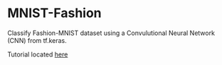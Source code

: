 # MNIST-Fashion
Classify Fashion-MNIST dataset using a Convulutional Neural Network (CNN) from tf.keras.

Tutorial located [here](https://medium.com/tensorflow/hello-deep-learning-fashion-mnist-with-keras-50fcff8cd74a)
